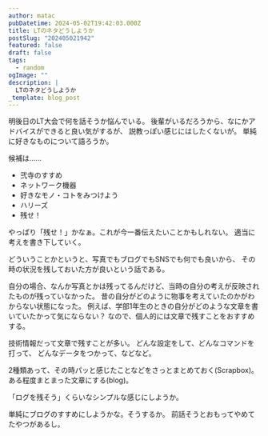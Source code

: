 ```yaml
---
author: matac
pubDatetime: 2024-05-02T19:42:03.000Z
title: LTのネタどうしようか
postSlug: "202405021942"
featured: false
draft: false
tags:
  - random
ogImage: ""
description: |
  LTのネタどうしようか
_template: blog_post
---
```


明後日のLT大会で何を話そうか悩んでいる。
後輩がいるだろうから、なにかアドバイスができると良い気がするが、
説教っぽい感じにはしたくないが。
単純に好きなものについて語ろうか。

候補は......

- 弐寺のすすめ
- ネットワーク機器
- 好きなモノ・コトをみつけよう
- ハリーズ
- 残せ！

やっぱり「残せ！」かなぁ。これが今一番伝えたいことかもしれない。
適当に考えを書き下していく。

どういうことかというと、写真でもブログでもSNSでも何でも良いから、
その時の状況を残しておいた方が良いという話である。

自分の場合、なんか写真とかは残ってるんだけど、当時の自分の考えが反映されたものが残っていなかった。
昔の自分がどのように物事を考えていたのかがわからない状態になった。
例えば、学部1年生のときの自分がどのような文章を書いていたかって気にならない？
なので、個人的には文章で残すことをおすすめする。

技術情報だって文章で残すことが多い。
どんな設定をして、どんなコマンドを打って、
どんなデータをつかって、などなど。

2種類あって、その時パッと感じたことなどをさっとまとめておく(Scrapbox)。
ある程度まとまった文章にする(blog)。

「ログを残そう」くらいなシンプルな感じにしようか。

単純にブログのすすめにしようかな。そうするか。
前話そうとおもってやめてたやつがあるし。
